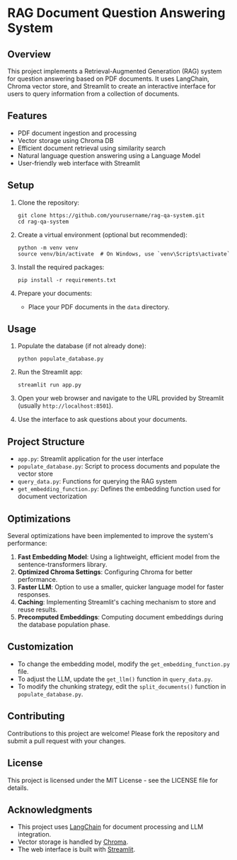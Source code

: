 # RAG Document Question Answering System

## Overview

This project implements a Retrieval-Augmented Generation (RAG) system for question answering based on PDF documents. It uses LangChain, Chroma vector store, and Streamlit to create an interactive interface for users to query information from a collection of documents.

## Features

- PDF document ingestion and processing
- Vector storage using Chroma DB
- Efficient document retrieval using similarity search
- Natural language question answering using a Language Model
- User-friendly web interface with Streamlit

## Setup

1. Clone the repository:
   ```
   git clone https://github.com/yourusername/rag-qa-system.git
   cd rag-qa-system
   ```

2. Create a virtual environment (optional but recommended):
   ```
   python -m venv venv
   source venv/bin/activate  # On Windows, use `venv\Scripts\activate`
   ```

3. Install the required packages:
   ```
   pip install -r requirements.txt
   ```

4. Prepare your documents:
   - Place your PDF documents in the `data` directory.

## Usage

1. Populate the database (if not already done):
   ```
   python populate_database.py
   ```

2. Run the Streamlit app:
   ```
   streamlit run app.py
   ```

3. Open your web browser and navigate to the URL provided by Streamlit (usually `http://localhost:8501`).

4. Use the interface to ask questions about your documents.

## Project Structure

- `app.py`: Streamlit application for the user interface
- `populate_database.py`: Script to process documents and populate the vector store
- `query_data.py`: Functions for querying the RAG system
- `get_embedding_function.py`: Defines the embedding function used for document vectorization

## Optimizations

Several optimizations have been implemented to improve the system's performance:

1. **Fast Embedding Model**: Using a lightweight, efficient model from the sentence-transformers library.
2. **Optimized Chroma Settings**: Configuring Chroma for better performance.
3. **Faster LLM**: Option to use a smaller, quicker language model for faster responses.
4. **Caching**: Implementing Streamlit's caching mechanism to store and reuse results.
5. **Precomputed Embeddings**: Computing document embeddings during the database population phase.

## Customization

- To change the embedding model, modify the `get_embedding_function.py` file.
- To adjust the LLM, update the `get_llm()` function in `query_data.py`.
- To modify the chunking strategy, edit the `split_documents()` function in `populate_database.py`.

## Contributing

Contributions to this project are welcome! Please fork the repository and submit a pull request with your changes.

## License

This project is licensed under the MIT License - see the LICENSE file for details.

## Acknowledgments

- This project uses [LangChain](https://github.com/hwchase17/langchain) for document processing and LLM integration.
- Vector storage is handled by [Chroma](https://github.com/chroma-core/chroma).
- The web interface is built with [Streamlit](https://streamlit.io/).
